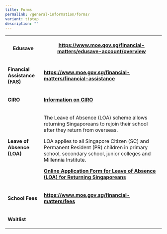 ```yaml
---
title: Forms
permalink: /general-information/forms/
variant: tiptap
description: ""
---
```

<table><tbody><tr><th rowspan="1" colspan="1"><p><strong>Edusave</strong></p></th><th rowspan="1" colspan="1"><p><a href="https://www.moe.gov.sg/financial-matters/edusave-account/overview" rel="noopener noreferrer nofollow" target="_blank">https://www.moe.gov.sg/financial-matters/edusave-account/overview</a></p></th></tr><tr><td rowspan="1" colspan="1"><p><strong>Financial Assistance (FAS)</strong></p></td><td rowspan="1" colspan="1"><p><strong><a href="https://www.moe.gov.sg/financial-matters/financial-assistance" rel="noopener noreferrer nofollow" target="_blank">https://www.moe.gov.sg/financial-matters/financial-assistance</a></strong></p></td></tr><tr><td rowspan="1" colspan="1"><p><strong>GIRO</strong></p></td><td rowspan="1" colspan="1"><p><strong><a href="/files/Forms &amp; Other Info/Information on GIRO.pdf" rel="noopener noreferrer nofollow" target="_blank">Information on GIRO</a></strong></p></td></tr><tr><td rowspan="1" colspan="1"><p><strong>Leave of Absence (LOA)</strong></p></td><td rowspan="1" colspan="1"><p>The Leave of Absence (LOA) scheme allows returning Singaporeans to rejoin their school after they return from overseas.</p><p>LOA applies to all Singapore Citizen (SC) and Permanent Resident (PR) children in primary school, secondary school, junior colleges and Millennia Institute.</p><p></p><p><strong><a href="https://form.gov.sg/60c16dbf08be5f0012bbaf06" rel="noopener noreferrer nofollow" target="_blank">Online Application Form for Leave of Absence (LOA) for Returning Singaporeans</a></strong></p></td></tr><tr><td rowspan="1" colspan="1"><p><strong>School Fees</strong></p></td><td rowspan="1" colspan="1"><p><strong><a href="https://www.moe.gov.sg/financial-matters/fees" rel="noopener noreferrer nofollow" target="_blank">https://www.moe.gov.sg/financial-matters/fees</a></strong></p></td></tr><tr><td rowspan="1" colspan="1"><p><strong>Waitlist</strong></p></td><td rowspan="1" colspan="1"><p></p></td></tr></tbody></table><p></p>